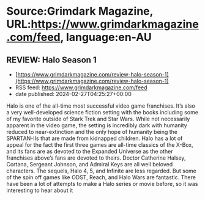# Source:Grimdark Magazine, URL:https://www.grimdarkmagazine.com/feed, language:en-AU

## REVIEW: Halo Season 1
 - [https://www.grimdarkmagazine.com/review-halo-season-1](https://www.grimdarkmagazine.com/review-halo-season-1)
 - RSS feed: https://www.grimdarkmagazine.com/feed
 - date published: 2024-02-27T04:25:27+00:00

<p>Halo is one of the all-time most successful video game franchises. It&#8217;s also a very well-developed science fiction setting with the books including some of my favorite outside of Stark Trek and Star Wars. While not necessarily apparent in the video game, the setting is incredibly dark with humanity reduced to near-extinction and the only hope of humanity being the SPARTAN-IIs that are made from kidnapped children. Halo has a lot of appeal for the fact the first three games are all-time classics of the X-Box, and its fans are as devoted to the Expanded Universe as the other franchises above&#8217;s fans are devoted to theirs. Doctor Catherine Halsey, Cortana, Sergeant Johnson, and Admiral Keys are all well beloved characters. The sequels, Halo 4, 5, and Infinite are less regarded. But some of the spin off games like ODST, Reach, and Halo Wars are fantastic. There have been a lot of attempts to make a Halo series or movie before, so it was interesting to hear about it 

